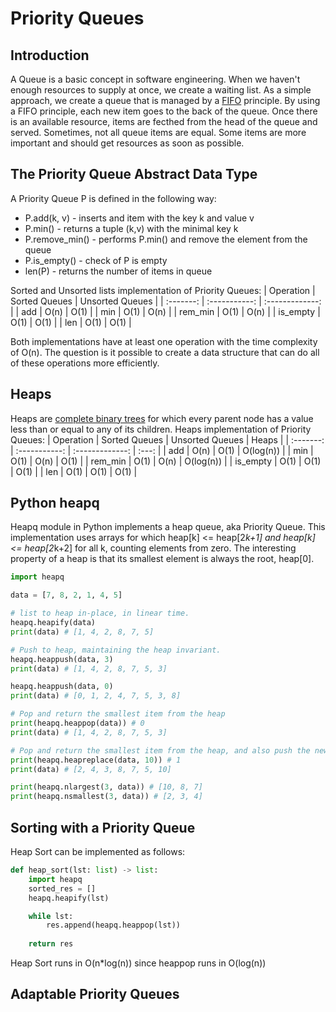 # Priority Queues

## Introduction
A Queue is a basic concept in software engineering. When we haven't enough resources to supply at once, we create a waiting list. As a simple approach, we create a queue that is managed by a [FIFO](https://en.wikipedia.org/wiki/FIFO_(computing_and_electronics)) principle. By using a FIFO principle, each new item goes to the back of the queue. Once there is an available resource, items are fecthed from the head of the queue and served. Sometimes, not all queue items are equal. Some items are more important and should get resources as soon as possible. 

## The Priority Queue Abstract Data Type
A Priority Queue P is defined in the following way:
- P.add(k, v) - inserts and item with the key k and value v
- P.min() - returns a tuple (k,v) with the minimal key k
- P.remove_min() - performs P.min() and remove the element from the queue  
- P.is_empty() - check of P is empty
- len(P) - returns the number of items in queue

Sorted and Unsorted lists implementation of Priority Queues:
| Operation | Sorted Queues | Unsorted Queues |
| :-------: | :-----------: | :-------------: |
| add       | O(n)          | O(1)            |
| min       | O(1)          | O(n)            |
| rem_min   | O(1)          | O(n)            |
| is_empty  | O(1)          | O(1)            |
| len       | O(1)          | O(1)            |

Both implementations have at least one operation with the time complexity of O(n). The question is it possible to create a data structure that can do all of these operations more efficiently.


## Heaps
Heaps are [complete binary trees](https://www.programiz.com/dsa/complete-binary-tree) for which every parent node has a value less than or equal to any of its children.
Heaps implementation of Priority Queues:
| Operation | Sorted Queues | Unsorted Queues | Heaps     |
| :-------: | :-----------: | :-------------: | :---:     |
| add       | O(n)          | O(1)            | O(log(n)) |
| min       | O(1)          | O(n)            | O(1)      |
| rem_min   | O(1)          | O(n)            | O(log(n)) |
| is_empty  | O(1)          | O(1)            | O(1)      |
| len       | O(1)          | O(1)            | O(1)      |


## Python heapq
Heapq module in Python implements a heap queue, aka Priority Queue. This implementation uses arrays for which heap[k] <= heap[2*k+1] and heap[k] <= heap[2*k+2] for all k, counting elements from zero. The interesting property of a heap is that its smallest element is always the root, heap[0].
```Python
import heapq

data = [7, 8, 2, 1, 4, 5]

# list to heap in-place, in linear time.
heapq.heapify(data)
print(data) # [1, 4, 2, 8, 7, 5]

# Push to heap, maintaining the heap invariant.
heapq.heappush(data, 3)
print(data) # [1, 4, 2, 8, 7, 5, 3]

heapq.heappush(data, 0)
print(data) # [0, 1, 2, 4, 7, 5, 3, 8]

# Pop and return the smallest item from the heap
print(heapq.heappop(data)) # 0
print(data) # [1, 4, 2, 8, 7, 5, 3]

# Pop and return the smallest item from the heap, and also push the new item.
print(heapq.heapreplace(data, 10)) # 1
print(data) # [2, 4, 3, 8, 7, 5, 10]

print(heapq.nlargest(3, data)) # [10, 8, 7]
print(heapq.nsmallest(3, data)) # [2, 3, 4]
```


## Sorting with a Priority Queue
Heap Sort can be implemented as follows:
```Python
def heap_sort(lst: list) -> list:
    import heapq
    sorted_res = []
    heapq.heapify(lst)

    while lst:
        res.append(heapq.heappop(lst))
    
    return res    
```
Heap Sort runs in O(n*log(n)) since heappop runs in O(log(n))


## Adaptable Priority Queues


